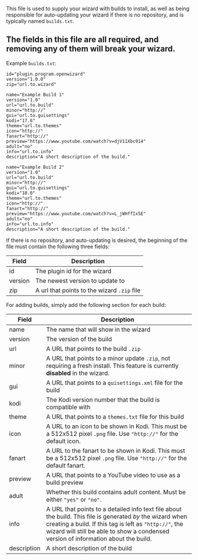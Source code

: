 This file is used to supply your wizard with builds to install, as well as being responsible for auto-updating your wizard if there is no repository, and is typically named `builds.txt`.

## The fields in this file are all required, and removing any of them will **break** your wizard.

Example `builds.txt`:
```
id="plugin.program.openwizard"
version="1.0.0"
zip="url.to.wizard"

name="Example Build 1"
version="1.0"
url="url.to.build"
minor="http://"
gui="url.to.guisettings"
kodi="17.6"
theme="url.to.themes"
icon="http://"
fanart="http://"
preview="https://www.youtube.com/watch?v=djV11Xbc914"
adult="no"
info="url.to.info"
description="A short description of the build."

name="Example Build 2"
version="1.0"
url="url.to.build"
minor="http://"
gui="url.to.guisettings"
kodi="18.0"
theme="url.to.themes"
icon="http://"
fanart="http://"
preview="https://www.youtube.com/watch?v=L_jWHffIx5E"
adult="no"
info="url.to.info"
description="A short description of the build."
```

If there is no repository, and auto-updating is desired, the beginning of the file must contain the following three fields:

| Field | Description |
| ----- | ----------- |
| id | The plugin id for the wizard |
| version | The newest version to update to |
| zip | A url that points to the wizard `.zip` file |

For adding builds, simply add the following section for each build:

| Field | Description |
| ----- | ----------- |
| name  | The name that will show in the wizard |
| version | The version of the build |
| url | A URL that points to the build `.zip` |
| minor | A URL that points to a minor update `.zip`, not requiring a fresh install. This feature is currently **disabled** in the wizard. |
| gui | A URL that points to a `quisettings.xml` file for the build |
| kodi | The Kodi version number that the build is compatible with |
| theme | A URL that points to a `themes.txt` file for this build |
| icon | A URL to an icon to be shown in Kodi. This must be a 512x512 pixel `.png` file. Use `"http://"` for the default icon. |
| fanart | A URL to the fanart to be shown in Kodi. This must be a 512x512 pixel `.png` file. Use `"http://"` for the default fanart. |
| preview  | A URL that points to a YouTube video to use as a build preview |
| adult | Whether this build contains adult content. Must be either `"yes"` or `"no"`. |
| info | A URL that points to a detailed info text file about the build. This file is generated *by* the wizard when creating a build. If this tag is left as `"http://"`, the wizard will still be able to show a condensed version of information about the build. |
| description | A short description of the build |